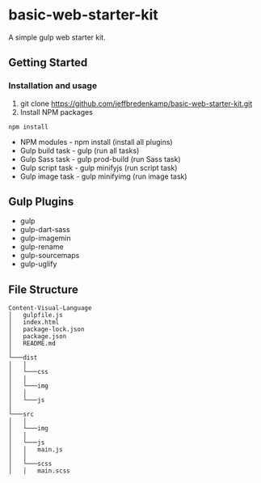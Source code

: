 # basic-web-starter-kit
A simple gulp web starter kit.

## Getting Started

### Installation and usage

1. git clone https://github.com/jeffbredenkamp/basic-web-starter-kit.git
2. Install NPM packages
```
npm install
```

* NPM modules - npm install (install all plugins)
* Gulp build task - gulp (run all tasks)
* Gulp Sass task - gulp prod-build (run Sass task)
* Gulp script task - gulp minifyjs (run script task)
* Gulp image task - gulp minifyimg (run image task)

## Gulp Plugins

* gulp
* gulp-dart-sass
* gulp-imagemin
* gulp-rename
* gulp-sourcemaps
* gulp-uglify

## File Structure

```
Content-Visual-Language
│   gulpfile.js
│   index.html
│   package-lock.json
│   package.json
│   README.md 
│
└───dist
│   │
│   └───css
│   │
│   └───img
│   │
│   └───js
│   
└───src
│   │
│   └───img
│   │
│   └───js
│   │   main.js
│   │
│   └───scss
│   │   main.scss
```